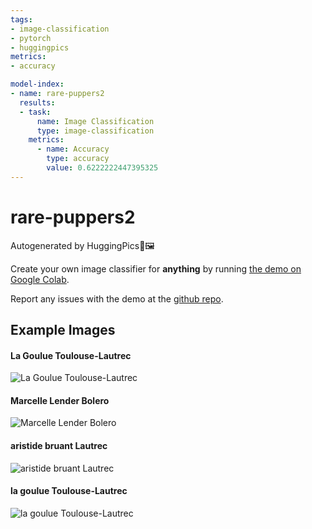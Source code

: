 ```yaml
---
tags:
- image-classification
- pytorch
- huggingpics
metrics:
- accuracy

model-index:
- name: rare-puppers2
  results:
  - task:
      name: Image Classification
      type: image-classification
    metrics:
      - name: Accuracy
        type: accuracy
        value: 0.6222222447395325
---
```


# rare-puppers2


Autogenerated by HuggingPics🤗🖼️

Create your own image classifier for **anything** by running [the demo on Google Colab](https://colab.research.google.com/github/nateraw/huggingpics/blob/main/HuggingPics.ipynb).

Report any issues with the demo at the [github repo](https://github.com/nateraw/huggingpics).


## Example Images


#### La Goulue Toulouse-Lautrec

![La Goulue Toulouse-Lautrec](images/La_Goulue_Toulouse-Lautrec.jpg)

#### Marcelle Lender Bolero

![Marcelle Lender Bolero](images/Marcelle_Lender_Bolero.jpg)

#### aristide bruant Lautrec

![aristide bruant Lautrec](images/aristide_bruant_Lautrec.jpg)

#### la goulue Toulouse-Lautrec

![la goulue Toulouse-Lautrec](images/la_goulue_Toulouse-Lautrec.jpg)